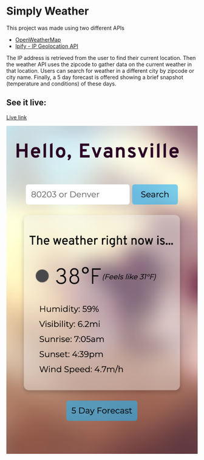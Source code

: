 # Simply Weather

This project was made using two different APIs
*   [OpenWeatherMap](https://openweathermap.org/)
*   [Ipify - IP Geolocation API](https://geo.ipify.org/)

The IP address is retrieved from the user to find their current location. Then the weather API uses the zipcode to gather data on the current weather in that location. Users can search for weather in a different city by zipcode or city name. Finally, a 5 day forecast is offered showing a brief snapshot (temperature and conditions) of these days. 

## See it live:

[Live link]('https://tatiab-dev.github.io/weather-app/)

![Homepage Screenshot](/screenshots/home-screen.png)